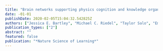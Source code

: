 ```yaml
---
title: "Brain networks supporting physics cognition and knowledge organization in undergraduate students"
date: -01-01
publishDate: 2020-02-05T15:04:32.542825Z
authors: ["Jessica E. Bartley", "Michael C. Riedel", "Taylor Salo", "Emily R. Boeving", "Katherine L. Bottenhorn", "Elsa I. Bravo", "Rosalie Odean", "Alina Nazareth", "Robert W. Laird", "Matthew T. Sutherland", "Eric Brewe", "Angela R. Laird"]
publication_types: ["2"]
abstract: ""
featured: false
publication: "*Nature Science of Learning*"
---
```


